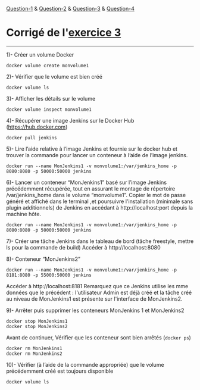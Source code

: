 [Question-1](https://github.com/clem9669/DockerOrNot/tree/master/Question-1/question-1.md) &
[Question-2](https://github.com/clem9669/DockerOrNot/tree/master/Question-2/question-2.md) &
[Question-3](https://github.com/clem9669/DockerOrNot/tree/master/Question-3/question-3.md) &
[Question-4](https://github.com/clem9669/DockerOrNot/tree/master/Question-4/question-4.md) 

# Corrigé de l'[exercice 3](https://github.com/clem9669/DockerOrNot/blob/master/Question-3/Question-3.md)
---

1)- Créer un volume Docker
```
docker volume create monvolume1
```

2)- Vérifier que le volume est bien créé
```
docker volume ls
```

3)- Afficher les détails sur le volume
```
docker volume inspect monvolume1
```

4)- Récupérer une image Jenkins sur le Docker Hub (https://hub.docker.com)
```
docker pull jenkins
```

5)- Lire l’aide relative à l’image Jenkins et fournie sur le docker hub et trouver la commande pour lancer un conteneur à l’aide de l’image jenkins.
```
docker run --name MonJenkins1 -v monvolume1:/var/jenkins_home -p 8080:8080 -p 50000:50000 jenkins
```

6)- Lancer un conteneur “MonJenkins1” basé sur l’image Jenkins précédemment récupérée, tout en assurant le montage de répertoire /var/jenkins_home dans le volume “monvolume1”. Copier le mot de passe généré et affiché dans le terminal ,et poursuivre l'installation (minimale sans plugin additionnels) de Jenkins en accédant à http://localhost:port depuis la machine hôte.
```
docker run --name MonJenkins1 -v monvolume1:/var/jenkins_home -p 8080:8080 -p 50000:50000 jenkins
```

7)- Créer une tâche Jenkins dans le tableau de bord (tâche freestyle, mettre ls pour la commande de build)
Accéder à http://localhost:8080

8)- Conteneur “MonJenkins2”
```
docker run --name MonJenkins1 -v monvolume1:/var/jenkins_home -p 8181:8080 -p 55000:50000 jenkins
```
Accéder à http://localhost:8181
Remarquez que ce Jenkins utilise les mme données que le précédent : l'utilisateur Admin est déjà créé et la tâche créé au niveau de MonJenkins1 est présente sur l'interface de MonJenkins2.

9)- Arrêter puis supprimer les conteneurs MonJenkins 1 et MonJenkins2
```
docker stop MonJenkins1
docker stop MonJenkins2
```
Avant de continuer, Vérifier que les conteneur sont bien arrêtés (```docker ps```)
```
docker rm MonJenkins1
docker rm MonJenkins2
```

10)- Vérifier (à l’aide de la commande appropriée) que le volume précédemment créé est toujours disponible
```
docker volume ls
```

